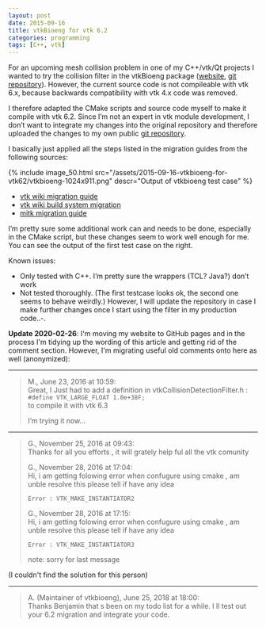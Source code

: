 ```yaml
---
layout: post
date: 2015-09-16
title: vtkBioeng for vtk 6.2
categories: programming
tags: [C++, vtk]
---
```


For an upcoming mesh collision problem in one of my C++/vtk/Qt projects I wanted to try
the collision filter in the vtkBioeng package
([website](http://www.bioengineering-research.com/software/vtkbioeng), [git
repository](https://github.com/glawlor/vtkbioeng)). However, the current source code is
not compileable with vtk 6.x, because backwards compatibility with vtk 4.x code was
removed.

<!--more-->

I therefore adapted the CMake scripts and source code myself to make it compile with vtk
6.2. Since I’m not an expert in vtk module development, I don’t want to integrate my
changes into the original repository and therefore uploaded the changes to my own public
[git repository](https://github.com/B3ret/vtkbioeng6).

I basically just applied all the steps listed in the migration guides from the following
sources:

{% include image_50.html src="/assets/2015-09-16-vtkbioeng-for-vtk62/vtkbioeng-1024x911.png"
                         descr="Output of vtkbioeng test case" %}

* [vtk wiki migration guide](https://vtk.org/Wiki/VTK/VTK_6_Migration_Guide)
* [vtk wiki build system migration](https://vtk.org/Wiki/VTK/Build_System_Migration)
* [mitk migration guide](http://www.mitk.org/wiki/VTK6_Migration_Guide)

I’m pretty sure some additional work can and needs to be done, especially in the CMake
script, but these changes seem to work well enough for me. You can see the output of the
first test case on the right.

Known issues:

* Only tested with C++. I’m pretty sure the wrappers (TCL? Java?) don’t work
* Not tested thoroughly. (The first testcase looks ok, the second one seems to behave
  weirdly.) However, I will update the repository in case I make further changes  once I
  start using the filter in my production code..-.

**Update 2020-02-26**: I'm moving my website to GitHub pages and in the process I'm
tidying up the wording of this article and getting rid of the comment section. However,
I'm migrating useful old comments onto here as well (anonymized):

---

> M., June 23, 2016 at 10:59:  
> Great, I Just had to add a definition in vtkCollisionDetectionFilter.h :  
> `#define VTK_LARGE_FLOAT 1.0e+38F;`  
> to compile it with vtk 6.3
>
> I’m trying it now...

---

> G., November 25, 2016 at 09:43:  
> Thanks for all you efforts , it will grately help ful all the vtk comunity
>
> G., November 28, 2016 at 17:04:  
> Hi, i am getting folowing error when confugure using cmake , am unble resolve this
> please tell if have any idea
>
> `Error : VTK_MAKE_INSTANTIATOR2`  
>
> G., November 28, 2016 at 17:15:  
> Hi, i am getting folowing error when confugure using cmake , am unble resolve this
> please tell if have any idea
>
> `Error : VTK_MAKE_INSTANTIATOR3`
>
> note: sorry for last message

(I couldn't find the solution for this person)

---

> A. (Maintainer of vtkbioeng), June 25, 2018 at 18:00:  
> Thanks Benjamin that s been on my todo list for a while. I ll test out your 6.2
> migration and integrate your code.
